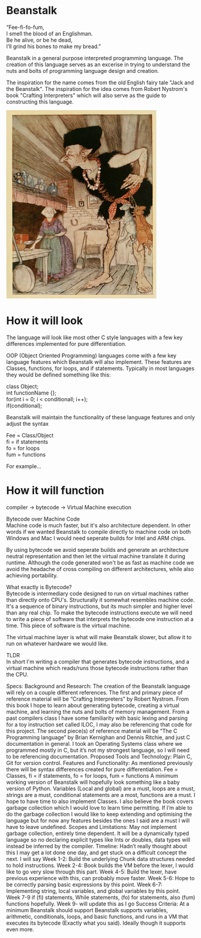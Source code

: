 # Beanstalk

“Fee-fi-fo-fum,\
I smell the blood of an Englishman.\
Be he alive, or be he dead,\
I’ll grind his bones to make my bread.”


Beanstalk in a general purpose interpreted programming language. The creation of this language serves as an excerise in trying to understand the nuts and bolts of programming language design and creation.

The inspiration for the name comes from the old English fairy tale "Jack and the Beanstalk". The inspiration for the idea comes from Robert Nystrom's book "Crafting Interpreters" which will also serve as the guide to constructing this language.

<img src="https://github.com/Jtog123/Beanstalk/blob/3a90e80d5877af6dba166c91c898c4221f4d1f7a/JackBeanstalkGiant.jpg" width="400" height="500">

# How it will look

The language will look like most other C style languages with a few key differences implemented for pure differentiation.

OOP (Object Oriented Programming) languages come with a few key language features which Beanstalk will also implement. These features are Classes, functions, for loops, and if statements.
Typically in most languages they would be defined something like this:

class Object;\
int functionName {};\
for(int i = 0; i < conditionall; i++);\
if(conditional);

Beanstalk will maintain the functionality of these language features and only adjust the syntax

Fee = Class/Object\
fi = if statements\
fo = for loops\
fum = functions

For example...

# How it will function
compiler -> bytecode -> Virtual Machine execution

Bytecode over Machine Code\
Machine code is much faster, but it's also architecture dependent. In other words if we wanted Beanstalk to compile directly to machine code on both Windows and Mac I would need seperate builds for Intel and ARM chips. 

By using bytecode we avoid seperate builds and generate an architecture neutral representation and then let the virtual machine translate it during runtime. Although the code generated won't be as fast as machine code we avoid the headache of cross compiling on different architectures, while also achieving portability.

What exactly is Bytecode?\
Bytecode is intermediary code designed to run on virtual machines rather than directly onto CPU's. Structurally it somewhat resembles machine code. It's a sequence of binary instructions, but its much simpler and higher level than any real chip. To make the bytecode instructions execute we will need to write a piece of software that interprets the bytecode one instruction at a time. This piece of software is the virtual machine.

The virtual machine layer is what will make Beanstalk slower, but allow it to run on whatever hardware we would like.

TLDR\
In short I'm writing a compiler that generates bytecode instructions, and a virtual machine which reads/runs those bytecode instructions rather than the CPU.

Specs:
Background and Research: The creation of the Beanstalk language will rely on a couple different references. The first and primary piece of reference material will be “Crafting Interpreters” by Robert Nystrom. From this book I hope to learn about generating bytecode, creating a virtual machine, and learning the nuts and bolts of memory management. From a past compilers class I have some familiarity with basic lexing and parsing for a toy instruction set called ILOC, I may also be referencing that code for this project.
The second piece(s) of reference material will be “The C Programming language” by Brian Kernighan and Dennis Ritchie, and just C documentation in general. I took an Operating Systems class where we programmed mostly in C, but it’s not my strongest language, so I will need to be referencing documentation.
Proposed Tools and Technology: Plain C, Git for version control.
Features and Functionality: As mentioned previously there will be syntax differences created for pure differentiation. 
Fee = Classes, fi = if statements, fo = for loops, fum = functions
A minimum working version of Beanstalk will hopefully look something like a baby version of Python. 
Variables (Local and global) are a must, loops are a must, strings are a must, conditional statements are a most, functions are a must. I hope to have time to also implement Classes. I also believe the book covers garbage collection which I would love to learn time permitting. If I’m able to do the garbage collection I would like to keep extending and optimising the language but for now any features besides the ones I said are a must I will have to leave undefined.
Scopes and Limitations: May not implement garbage collection, entirely time dependent. It will be a dynamically typed language so no declaring explicit types like Ints or doubles, data types will instead be inferred by the compiler. 
Timeline:
Hadn’t really thought about this I may get a lot done one day, and get stuck on a difficult concept the next. I will say
Week 1-2:  Build the underlying Chunk data structures needed to hold instructions.
Week 2-4: Book builds the VM before the lexer, I would like to go very slow through this part.
Week 4-5: Build the lexer, have previous experience with this, can probably move faster.
Week 5-6: Hope to be correctly parsing basic expressions by this point.
Week 6-7: Implementing string, local variables, and global variables by this point.
Week 7-9 if (fi) statements, While statements, (fo) for statements, also (fum) functions hopefully.
Week 9- will update this as I go
Success Criteria: At a minimum Beanstalk should support Beanstalk supports variables, arithmetic, conditionals, loops, and basic functions, and runs in a VM that executes its bytecode (Exactly what you said). Ideally though it supports even more.




